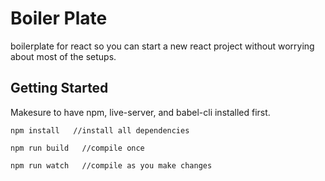 # Boiler Plate
boilerplate for react so you can start a new react project without worrying about most of the setups.

## Getting Started
Makesure to have npm, live-server, and babel-cli installed first.

``
npm install   //install all dependencies
``


``
npm run build   //compile once
``


``
npm run watch   //compile as you make changes
``

